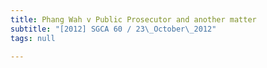 ```yaml
---
title: Phang Wah v Public Prosecutor and another matter
subtitle: "[2012] SGCA 60 / 23\_October\_2012"
tags: null

---
```


